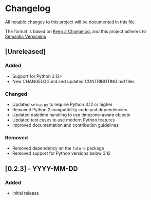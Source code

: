 # Changelog

All notable changes to this project will be documented in this file.

The format is based on [Keep a Changelog](https://keepachangelog.com/en/1.0.0/),
and this project adheres to [Semantic Versioning](https://semver.org/spec/v2.0.0.html).

## [Unreleased]

### Added
- Support for Python 3.12+
- New CHANGELOG.md and updated CONTRIBUTING.md files

### Changed
- Updated `setup.py` to require Python 3.12 or higher
- Removed Python 2 compatibility code and dependencies
- Updated datetime handling to use timezone-aware objects
- Updated test cases to use modern Python features
- Improved documentation and contribution guidelines

### Removed
- Removed dependency on the `future` package
- Removed support for Python versions below 3.12

## [0.2.3] - YYYY-MM-DD

### Added
- Initial release
